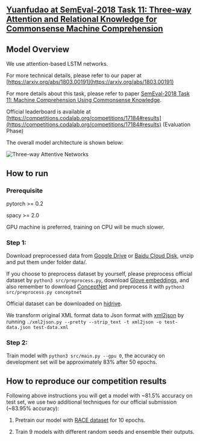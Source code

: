 ## [Yuanfudao at SemEval-2018 Task 11: Three-way Attention and Relational Knowledge for Commonsense Machine Comprehension](https://arxiv.org/abs/1803.00191)

## Model Overview

We use attention-based LSTM networks.

For more technical details,
please refer to our paper at [https://arxiv.org/abs/1803.00191](https://arxiv.org/abs/1803.00191)

For more details about this task,
please refer to paper [SemEval-2018 Task 11: Machine Comprehension Using Commonsense Knowledge](http://aclweb.org/anthology/S18-1119).

Official leaderboard is available at [https://competitions.codalab.org/competitions/17184#results](https://competitions.codalab.org/competitions/17184#results) (Evaluation Phase)

The overall model architecture is shown below:

![Three-way Attentive Networks](image/TriAN.jpg)

## How to run

### Prerequisite

pytorch >= 0.2

spacy >= 2.0

GPU machine is preferred,
training on CPU will be much slower.

### Step 1:
Download preprocessed data from [Google Drive](https://drive.google.com/open?id=1M1saVYk-4Xh0Y0Ok6e8liDLnElnGc0P4) or [Baidu Cloud Disk](https://pan.baidu.com/s/1kWHj2z9), unzip and put them under folder data/.

If you choose to preprocess dataset by yourself,
please preprocess official dataset by `python3 src/preprocess.py`, download [Glove embeddings](http://nlp.stanford.edu/data/glove.840B.300d.zip),
and also remember to download [ConceptNet](https://github.com/commonsense/conceptnet5/wiki/Downloads) and preprocess it with `python3 src/preprocess.py conceptnet`

Official dataset can be downloaded on [hidrive](https://my.hidrive.com/lnk/DhAhE8B5).

We transform original XML format data to Json format with [xml2json](https://github.com/hay/xml2json) by running `./xml2json.py --pretty --strip_text -t xml2json -o test-data.json test-data.xml`

### Step 2:

Train model with `python3 src/main.py --gpu 0`,
the accuracy on development set will be approximately 83% after 50 epochs.

## How to reproduce our competition results

Following above instructions you will get a model with ~81.5% accuracy on test set,
we use two additional techniques for our official submission (~83.95% accuracy):

1. Pretrain our model with [RACE dataset](http://www.cs.cmu.edu/~glai1/data/race/) for 10 epochs.

2. Train 9 models with different random seeds and ensemble their outputs.
